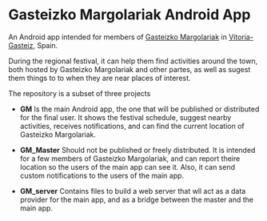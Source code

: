 Gasteizko Margolariak Android App
===

An Android app intended for members of <a href="http://margolariak.com/">Gasteizko Margolariak</a> in <a href="http://www.vitoria-gasteiz.org/">Vitoria-Gasteiz</a>, Spain.

During the regional festival, it can help them find activities around the town, both hosted by Gasteizko Margolariak and other partes, as well as sugest them things to to when they are near places of interest.




The repository is a subset of three projects

* **GM** Is the main Android app, the one that will be published or distributed for the final user. It shows the festival schedule, suggest nearby activities, receives notifications, and can find the current location of Gasteizko Margolariak.

* **GM_Master** Should not be published or freely distributed. It is intended for a few members of Gasteizko Margolariak, and can report theire location so the users of the main app can see it. Also, it can send custom notifications to the users of the main app.

* **GM_server** Contains files to build a web server that wll act as a data provider for the main app, and as a bridge between the master and the main app.
